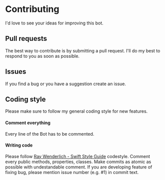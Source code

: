 Contributing
============
I'd love to see your ideas for improving this bot.

## Pull requests
The best way to contribute is by submitting a pull request.
I'll do my best to respond to you as soon as possible.

## Issues
If you find a bug or you have a suggestion create an issue.

## Coding style
Please make sure to follow my general coding style for new features.

#### Comment everything
Every line of the Bot has to be commented.

#### Writing code
Please follow [Ray Wenderlich - Swift Style Guide](https://github.com/raywenderlich/swift-style-guide#correctness) codestyle. Comment every public methods, properties, classes. Make commits as atomic as possible with undestandable comment. If you are developing feature of fixing bug, please mention issue number (e.g. #1) in commit text.
